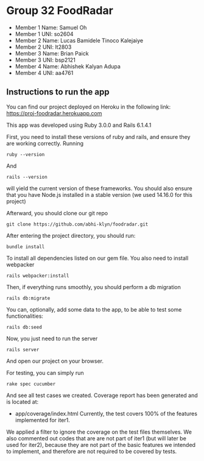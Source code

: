 # Group 32 FoodRadar

- Member 1 Name: Samuel Oh
- Member 1 UNI: so2604
- Member 2 Name: Lucas Bamidele Tinoco Kalejaiye
- Member 2 UNI: lt2803
- Member 3 Name: Brian Paick
- Member 3 UNI: bsp2121
- Member 4 Name: Abhishek Kalyan Adupa
- Member 4 UNI: aa4761

## Instructions to run the app
You can find our project deployed on Heroku in the following link:
https://proj-foodradar.herokuapp.com

This app was developed using Ruby 3.0.0 and Rails 6.1.4.1

First, you need to install these versions of ruby and rails, and ensure they are working correctly.
Running
```
ruby --version
```
And
```
rails --version
```
will yield the current version of these frameworks.
You should also ensure that you have Node.js installed in a stable version (we used 14.16.0 for this project)

Afterward, you should clone our git repo
```
git clone https://github.com/abhi-klyn/foodradar.git
```
After entering the project directory, you should run:
```
bundle install
```
To install all dependencies listed on our gem file. You also need to install webpacker
```
rails webpacker:install
```

Then, if everything runs smoothly, you should perform a db migration
```
rails db:migrate
```
You can, optionally, add some data to the app, to be able to test some functionalities:
```
rails db:seed
```
Now, you just need to run the server
```
rails server
```
And open our project on your browser. 

For testing, you can simply run
```
rake spec cucumber
```

And see all test cases we created. Coverage report has been generated and is located at:
- app/coverage/index.html
Currently, the test covers 100% of the features implemented for iter1.

We applied a filter to ignore the coverage on the test files themselves. We also commented out codes
that are are not part of iter1 (but will later be used for iter2), because they are not part of the
basic features we intended to implement, and therefore are not required to be covered by tests.
